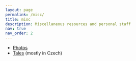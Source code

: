 ```yaml
---
layout: page
permalink: /misc/
title: misc
description: Miscellaneous resources and personal staff
nav: true
nav_order: 2
---
```


  * [Photos](https://flickr.com/jenovo/albums)
  * [Tales](https://jenovo.wordpress.com/) (mostly in Czech)
